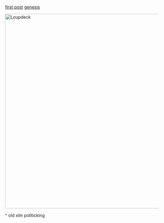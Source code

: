 [first post](https://peppermint-swirl.com/2023/03/15/religions-hobbies-and-its-importance-to-capitalism) [genesis](https://www.john.lgbt/inspirations-for-starting-this)

[<img width="644" height="638" alt="Loupdeck" src="https://github.com/user-attachments/assets/9fc899e5-7f19-4829-be8b-11f8873eeb60" />](https://github.com/JFWooten4/free-markets/discussions/17)

^ old xlm politicking
